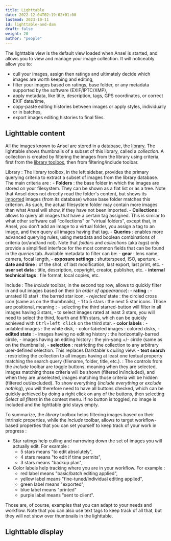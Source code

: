 ```yaml
---
title: Lighttable
date: 2022-12-04T02:19:02+01:00
lastmod: 2023-10-11
id: lighttable-and-dam
draft: false
weight: 20
author: "people"
---
```



The lighttable view is the default view loaded when Ansel is started, and allows you to view and manage your image collection. It will noticeably allow you to:

- cull your images, assign then ratings and ultimately decide which images are worth keeping and editing,
- filter your images based on ratings, base folder, or any metadata supported by the software (EXIF/IPTC/XMP),
- apply metadata, like title, description, tags, GPS coordinates, or correct EXIF date/time,
- copy-paste editing histories between images or apply styles, individually or in batches,
- export images editing histories to final files.

## Lighttable content

All the images known to Ansel are stored in a database, the [library](../../install/configuration.md). The lighttable shows thumbnails of a subset of this library, called a _collection_. A collection is created by filtering the images from the library using criteria, first from the [library toolbox](../toolboxes/collections.md), then from filtering/include toolbar.

Library
: The library toolbox, in the left sidebar, provides the primary querying criteria to extract a subset of images from the library database. The main criteria are :
    - __Folders__ : the base folder in which the images are stored on your filesystem. They can be shown as a flat list or as a tree. Note that Ansel does not directly read the folder's content, but shows its [imported](../../getting-started/import.md) images (from its database) whose base folder matches this criterion. As such, the actual filesystem folder may contain more images than what Ansel will show, if they have not been imported.
    - __Collections__ : allows to query all images that have a certain tag assigned. This is similar to what other software call "collections" or "virtual folders", except that, in Ansel, you don't add an image to a virtual folder, you assign a tag to an image, and then query all images having that tag.
    - __Queries__ : enables more advanced querying rules, using metadata and boolean combinations of criteria (or/and/and not). Note that _folders_ and _collections_ (aka _tags_) only provide a simplified interface for the most common fields that can be found in the _queries_ tab. Available metadata to filter can be:
        - __gear__ : lens name, camera, focal length,
        - __exposure settings__ : shutterspeed, ISO, aperture,
        - __date and time__ : of the shot, of last modification, last export, last print, etc.
        - __user set data__ : title, description, copyright, creator, publisher, etc.
        - __internal technical tags__ : file format, local copies, etc.

Include
: The _include_ toolbar, in the second top row, allows to quickly filter in and out images based on their (_in order of appearance_):
    - __rating__ :
        - unrated (0 star) : the barred star icon,
        - _rejected_ state : the circled cross icon (same as on the thumbnails),
        - 1 to 5 stars : the next 5 star icons. Those are positional, meaning :
            - selecting the third starred-button will filter in all images having 3 stars,
            - to select images rated at least 3 stars, you will need to select the third, fourth and fifth stars, which can be quickly achieved with <kbd>Ctrl</kbd>+<kbd>left click</kbd> on the third star.
    - __color labels__ :
        - unlabled images : the white disk,
        - color-labeled images : colored disks,
    - __edited state__ :
        - images having no editing history : the horizontally-barred circle,
        - images having an editing history : the yin-yang +/- circle (same as on the thumbnails),
    - __selection__ : restricting the collection to any arbitrary user-defined selection. This replaces Darktable's _culling_ view.
    - __text search__ : restricting the collection to all images having at least one textual property matching the search query (filename, folder, title, etc.).
: The controls from the _include_ toolbar are toggle buttons, meaning when they are selected, images matching those criteria will be shown (filtered in/included), and when they are unselected, images matching those criteria will be hidden (filtered out/excluded). To show everything (_include everything_ or _exclude nothing_), you will therefore need to have all buttons checked, which can be quickly achieved by doing a right click on any of the buttons, then selecting _Select all filters_ in the context menu. If no button is toggled, no image is included and the lighttable grid stays empty.

To summarize, the _library_ toolbox helps filtering images based on their intrinsic properties, while the _include_ toolbar, allows to target workflow-based properties that you can set yourself to keep track of your work in progress :

- Star ratings help culling and narrowing down the set of images you will actually edit. For example :
    - 5 stars means "to edit absolutely",
    - 4 stars means "to edit if time permits",
    - 3 stars means "backup plan",
- Color labels help tracking where you are in your workflow. For example :
    - red label means "basic/batch editing applied",
    - yellow label means "fine-tuned/individual editing applied",
    - green label means "exported",
    - blue label means "printed"
    - purple label means "sent to client".

Those are, of course, examples that you can adapt to your needs and workflow. Note that you can also use text tags to keep track of all that, but they will not show over thumbnails in the lighttable.

## Lighttable display

